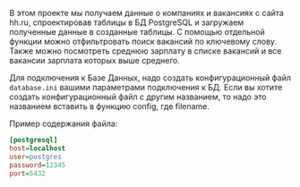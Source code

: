 В этом проекте мы получаем данные о компаниях и вакансиях с сайта hh.ru,
спроектировав таблицы в БД PostgreSQL и загружаем полученные данные в созданные таблицы.
С помощью отдельной функции можно отфильтровать поиск вакансий по ключевому слову.
Также можно посмотреть среднюю зарплату в списке вакансий и все вакансии зарплата которых выше
среднего.

Для подключения к Базе Данных, надо создать конфигурационный файл `database.ini` вашими параметрами подключения к БД.
Если вы хотите создать конфигурационный файл с другим названием, то надо это названием вставить в функцию config, где filename.

Пример содержания файла:
```ini
[postgresql]
host=localhost
user=postgres
password=12345
port=5432
```
